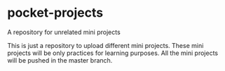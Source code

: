 # pocket-projects
A repository for unrelated mini projects 

This is just a repository to upload different mini projects.
These mini projects will be only practices for learning purposes.
All the mini projects will be pushed in the master branch.
